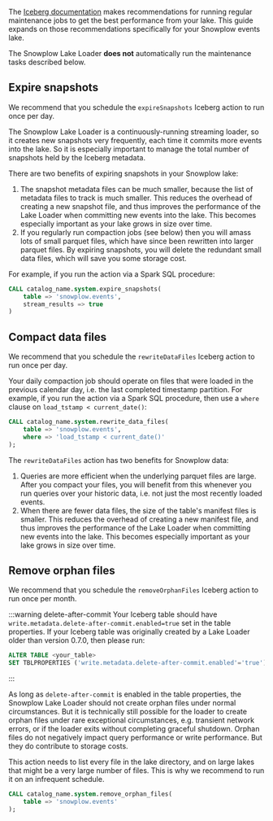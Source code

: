 The [Iceberg documentation](https://iceberg.apache.org/docs/latest/maintenance/) makes recommendations for running regular maintenance jobs to get the best performance from your lake.  This guide expands on those recommendations specifically for your Snowplow events lake.

The Snowplow Lake Loader **does not** automatically run the maintenance tasks described below.

## Expire snapshots

We recommend that you schedule the `expireSnapshots` Iceberg action to run once per day.

The Snowplow Lake Loader is a continuously-running streaming loader, so it creates new snapshots very frequently, each time it commits more events into the lake.  So it is especially important to manage the total number of snapshots held by the Iceberg metadata.

There are two benefits of expiring snapshots in your Snowplow lake:

1. The snapshot metadata files can be much smaller, because the list of metadata files to track is much smaller.  This reduces the overhead of creating a new snapshot file, and thus improves the performance of the Lake Loader when committing new events into the lake.  This becomes especially important as your lake grows in size over time.
2. If you regularly run compaction jobs (see below) then you will amass lots of small parquet files, which have since been rewritten into larger parquet files.  By expiring snapshots, you will delete the redundant small data files, which will save you some storage cost.

For example, if you run the action via a Spark SQL procedure:

```sql
CALL catalog_name.system.expire_snapshots(
    table => 'snowplow.events',
    stream_results => true
)
```

## Compact data files

We recommend that you schedule the `rewriteDataFiles` Iceberg action to run once per day.

Your daily compaction job should operate on files that were loaded in the previous calendar day, i.e. the last completed timestamp partition.  For example, if you run the action via a Spark SQL procedure, then use a `where` clause on `load_tstamp < current_date()`:

```sql
CALL catalog_name.system.rewrite_data_files(
    table => 'snowplow.events',
    where => 'load_tstamp < current_date()'
);
```

The `rewriteDataFiles` action has two benefits for Snowplow data:

1. Queries are more efficient when the underlying parquet files are large.  After you compact your files, you will benefit from this whenever you run queries over your historic data, i.e. not just the most recently loaded events.
2. When there are fewer data files, the size of the table's manifest files is smaller.  This reduces the overhead of creating a new manifest file, and thus improves the performance of the Lake Loader when committing new events into the lake.  This becomes especially important as your lake grows in size over time.

## Remove orphan files

We recommend that you schedule the `removeOrphanFiles` Iceberg action to run once per month.

:::warning delete-after-commit
Your Iceberg table should have `write.metadata.delete-after-commit.enabled=true` set in the table properties. If your Iceberg table was originally created by a Lake Loader older than version 0.7.0, then please run:

```sql
ALTER TABLE <your_table>
SET TBLPROPERTIES ('write.metadata.delete-after-commit.enabled'='true')
```
:::

As long as `delete-after-commit` is enabled in the table properties, the Snowplow Lake Loader should not create orphan files under normal circumstances.  But it is technically still possible for the loader to create orphan files under rare exceptional circumstances, e.g. transient network errors, or if the loader exits without completing graceful shutdown.  Orphan files do not negatively impact query performance or write performance.  But they do contribute to storage costs.

This action needs to list every file in the lake directory, and on large lakes that might be a very large number of files.  This is why we recommend to run it on an infrequent schedule.

```sql
CALL catalog_name.system.remove_orphan_files(
    table => 'snowplow.events'
);
```
